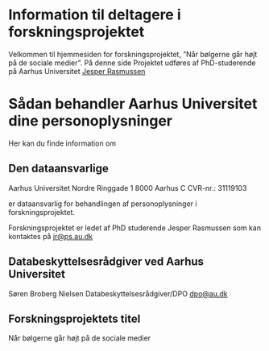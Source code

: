 # Information til deltagere i forskningsprojektet 

Velkommen til hjemmesiden for forskningsprojektet, ”Når bølgerne går højt på de sociale medier”. På denne side 
Projektet udføres af PhD-studerende på Aarhus Universitet [Jesper Rasmussen][aujr]

# Sådan behandler Aarhus Universitet dine personoplysninger
Her kan du finde information om

## Den dataansvarlige

Aarhus Universitet
Nordre Ringgade 1
8000 Aarhus C
CVR-nr.: 31119103

er dataansvarlig for behandlingen af personoplysninger i forskningsprojektet. 

Forskningsprojektet er ledet af PhD studerende Jesper Rasmussen som kan kontaktes på jr@ps.au.dk 

## Databeskyttelsesrådgiver ved Aarhus Universitet
Søren Broberg Nielsen 
Databeskyttelsesrådgiver/DPO
dpo@au.dk 

## Forskningsprojektets titel
Når bølgerne går højt på de sociale medier






[aujr]: https://pure.au.dk/portal/da/persons/jesper-rasmussen(2f79998b-b76a-4449-bc69-9c324b034fd1).html

